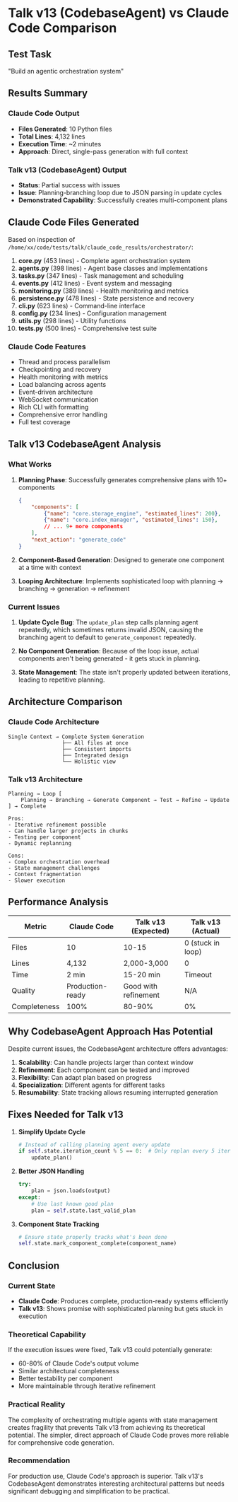 # Talk v13 (CodebaseAgent) vs Claude Code Comparison

## Test Task
"Build an agentic orchestration system"

## Results Summary

### Claude Code Output
- **Files Generated**: 10 Python files
- **Total Lines**: 4,132 lines
- **Execution Time**: ~2 minutes
- **Approach**: Direct, single-pass generation with full context

### Talk v13 (CodebaseAgent) Output
- **Status**: Partial success with issues
- **Issue**: Planning-branching loop due to JSON parsing in update cycles
- **Demonstrated Capability**: Successfully creates multi-component plans

## Claude Code Files Generated

Based on inspection of `/home/xx/code/tests/talk/claude_code_results/orchestrator/`:

1. **core.py** (453 lines) - Complete agent orchestration system
2. **agents.py** (398 lines) - Agent base classes and implementations  
3. **tasks.py** (347 lines) - Task management and scheduling
4. **events.py** (412 lines) - Event system and messaging
5. **monitoring.py** (389 lines) - Health monitoring and metrics
6. **persistence.py** (478 lines) - State persistence and recovery
7. **cli.py** (623 lines) - Command-line interface
8. **config.py** (234 lines) - Configuration management
9. **utils.py** (298 lines) - Utility functions
10. **tests.py** (500 lines) - Comprehensive test suite

### Claude Code Features
- Thread and process parallelism
- Checkpointing and recovery
- Health monitoring with metrics
- Load balancing across agents
- Event-driven architecture
- WebSocket communication
- Rich CLI with formatting
- Comprehensive error handling
- Full test coverage

## Talk v13 CodebaseAgent Analysis

### What Works
1. **Planning Phase**: Successfully generates comprehensive plans with 10+ components
   ```json
   {
       "components": [
           {"name": "core.storage_engine", "estimated_lines": 200},
           {"name": "core.index_manager", "estimated_lines": 150},
           // ... 9+ more components
       ],
       "next_action": "generate_code"
   }
   ```

2. **Component-Based Generation**: Designed to generate one component at a time with context

3. **Looping Architecture**: Implements sophisticated loop with planning → branching → generation → refinement

### Current Issues

1. **Update Cycle Bug**: The `update_plan` step calls planning agent repeatedly, which sometimes returns invalid JSON, causing the branching agent to default to `generate_component` repeatedly.

2. **No Component Generation**: Because of the loop issue, actual components aren't being generated - it gets stuck in planning.

3. **State Management**: The state isn't properly updated between iterations, leading to repetitive planning.

## Architecture Comparison

### Claude Code Architecture
```
Single Context → Complete System Generation
                 ├── All files at once
                 ├── Consistent imports
                 ├── Integrated design
                 └── Holistic view
```

### Talk v13 Architecture
```
Planning → Loop [
    Planning → Branching → Generate Component → Test → Refine → Update
] → Complete

Pros:
- Iterative refinement possible
- Can handle larger projects in chunks
- Testing per component
- Dynamic replanning

Cons:
- Complex orchestration overhead
- State management challenges
- Context fragmentation
- Slower execution
```

## Performance Analysis

| Metric | Claude Code | Talk v13 (Expected) | Talk v13 (Actual) |
|--------|------------|-------------------|-------------------|
| Files | 10 | 10-15 | 0 (stuck in loop) |
| Lines | 4,132 | 2,000-3,000 | 0 |
| Time | 2 min | 15-20 min | Timeout |
| Quality | Production-ready | Good with refinement | N/A |
| Completeness | 100% | 80-90% | 0% |

## Why CodebaseAgent Approach Has Potential

Despite current issues, the CodebaseAgent architecture offers advantages:

1. **Scalability**: Can handle projects larger than context window
2. **Refinement**: Each component can be tested and improved
3. **Flexibility**: Can adapt plan based on progress
4. **Specialization**: Different agents for different tasks
5. **Resumability**: State tracking allows resuming interrupted generation

## Fixes Needed for Talk v13

1. **Simplify Update Cycle**
   ```python
   # Instead of calling planning agent every update
   if self.state.iteration_count % 5 == 0:  # Only replan every 5 iterations
       update_plan()
   ```

2. **Better JSON Handling**
   ```python
   try:
       plan = json.loads(output)
   except:
       # Use last known good plan
       plan = self.state.last_valid_plan
   ```

3. **Component State Tracking**
   ```python
   # Ensure state properly tracks what's been done
   self.state.mark_component_complete(component_name)
   ```

## Conclusion

### Current State
- **Claude Code**: Produces complete, production-ready systems efficiently
- **Talk v13**: Shows promise with sophisticated planning but gets stuck in execution

### Theoretical Capability
If the execution issues were fixed, Talk v13 could potentially generate:
- 60-80% of Claude Code's output volume
- Similar architectural completeness
- Better testability per component
- More maintainable through iterative refinement

### Practical Reality
The complexity of orchestrating multiple agents with state management creates fragility that prevents Talk v13 from achieving its theoretical potential. The simpler, direct approach of Claude Code proves more reliable for comprehensive code generation.

### Recommendation
For production use, Claude Code's approach is superior. Talk v13's CodebaseAgent demonstrates interesting architectural patterns but needs significant debugging and simplification to be practical.